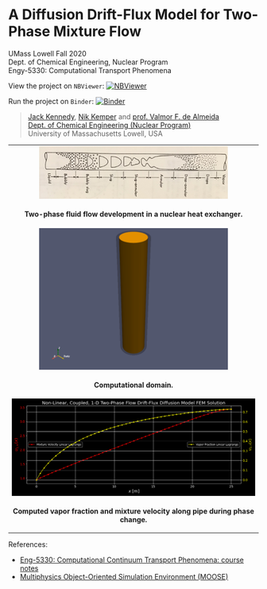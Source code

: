# A Diffusion Drift-Flux Model for Two-Phase Mixture Flow

UMass Lowell Fall 2020 <br>
Dept. of Chemical Engineering, Nuclear Program <br>
Engy-5330: Computational Transport Phenomena

View the project on `NBViewer`: [![NBViewer](https://raw.githubusercontent.com/jupyter/design/master/logos/Badges/nbviewer_badge.svg)](https://nbviewer.jupyter.org/github/dpploy/engy-5330/blob/main/projects-past/steamer/report.ipynb)

Run the project on `Binder`: [![Binder](https://mybinder.org/badge_logo.svg)](https://mybinder.org/v2/gh/dpploy/engy-5330/HEAD?filepath=projects-past%2Fsteamer%2Freport.ipynb)

 >[Jack Kennedy](https://github.com/xxxx), [Nik Kemper](https://github.com/xxxx) and [prof. Valmor F. de Almeida](https://github.com/dealmeidavf) <br>
 >[Dept. of Chemical Engineering (Nuclear Program)](https://www.uml.edu/Engineering/Chemical/faculty/de-Almeida-Valmor.aspx) <br>
 >University of Massachusetts Lowell, USA <br>


|  |
|:---:|
| <img width="380" src="pics/readme-flowregimes.jpg" title="Steaming the Steamer"> |
| <p style="text-align:center;"><b>Two-phase fluid flow development in a nuclear heat exchanger.</b></p> |
| <img width="380" src="pics/readme-domain.png" title="Steaming the Steamer"> |
| <p style="text-align:center;"><b>Computational domain.</b></p> |
| <img width="600" src="pics/readme-result.png" title="Steaming the Steamer"> |
| <p style="text-align:center;"><b>Computed vapor fraction and mixture velocity along pipe during phase change.</b></p> |


References:

 + [Eng-5330: Computational Continuum Transport Phenomena: course notes](https://github.com/dpploy/engy-5330)
 + [Multiphysics Object-Oriented Simulation Environment (MOOSE)](https://mooseframework.inl.gov/)

